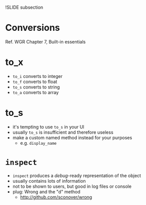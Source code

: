 !SLIDE subsection
# Conversions

Ref. WGR Chapter 7, Built-in essentials

# to_x

* `to_i` converts to integer
* `to_f` converts to float
* `to_s` converts to string
* `to_a` converts to array

# to_s

* it's tempting to use `to_s` in your UI
* usually `to_s` is insufficient and therefore useless
* make a custom named method instead for your purposes
  * e.g. `display_name`

# `inspect`

* `inspect` produces a *debug*-ready representation of the object
* usually contains lots of information
* not to be shown to users, but good in log files or console
* plug: Wrong and the "d" method
  * <http://github.com/sconover/wrong>


